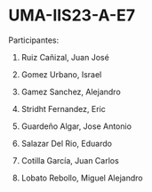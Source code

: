 # UMA-IIS23-A-E7

Participantes: 

1. Ruiz Cañizal, Juan José

2. Gomez Urbano, Israel

3. Gamez Sanchez, Alejandro

4. Stridht Fernandez, Eric

5. Guardeño Algar, Jose Antonio 

6. Salazar Del Rio, Eduardo

7. Cotilla García, Juan Carlos

8. Lobato Rebollo, Miguel Alejandro
